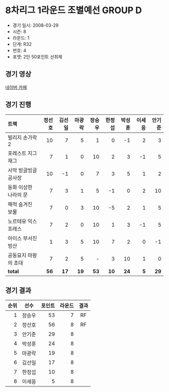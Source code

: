 # 8차리그 1라운드 조별예선 GROUP D

- 경기 일시: 2008-03-29
- 시즌: 8
- 라운드: 1
- 단계: R32
- 번호: 4
- 포맷: 2인 50포인트 선취제





## 경기 영상
[네이버 카페](https://cafe.naver.com/leaguekart/96)

## 경기 진행

| 트랙 | 정선호 | 김선일 | 마광락 | 장승우 | 한정섭 | 박성훈 | 이세웅 | 안기준 |
|:---|---:|---:|---:|---:|---:|---:|---:|---:|
| 빌리지 손가락 2 | 10 | 7 | 5 | 1 | 0 | -1 | 2 | 3 |
| 포레스트 지그재그 | 7 | 1 | 0 | 10 | 2 | 3 | -1 | 5 |
| 사막 빙글빙글 공사장 | 10 | -1 | 0 | 7 | 3 | 5 | 1 | 2 |
| 동화 이상한 나라의 문 | 7 | 3 | 1 | 5 | -1 | 0 | 2 | 10 |
| 해적 숨겨진 보물 | 7 | 0 | 3 | 10 | -5 | 2 | 1 | 5 |
| 노르테유 익스프레스 | 7 | 2 | 0 | 10 | 1 | 3 | -1 | 5 |
| 아이스 부서진 빙산 | 1 | 3 | 5 | 10 | 7 | 2 | 0 | -1 |
| 공동묘지 마왕의 초대 | 7 | 2 | 5 | - | 3 | 10 | 1 | 0 |
| __total__ | __56__ | __17__ | __19__ | __53__ | __10__ | __24__ | __5__ | __29__ |




## 경기 결과

| 순위 | 선수 | 포인트 | 라운드 | 결과 |
|---:|:---:|---:|---:|:---:|
| 1 | 장승우 | 53 | 7 | RF |
| 2 | 정선호 | 56 | 8 | RF |
| 3 | 안기준 | 29 | 8 |  |
| 4 | 박성훈 | 24 | 8 |  |
| 5 | 마광락 | 19 | 8 |  |
| 6 | 김선일 | 17 | 8 |  |
| 7 | 한정섭 | 10 | 8 |  |
| 8 | 이세웅 | 5 | 8 |  |


